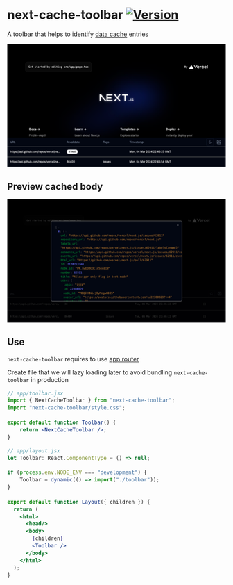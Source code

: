 # next-cache-toolbar [![Version](https://img.shields.io/npm/v/next-cache-toolbar.svg?colorB=green)](https://www.npmjs.com/package/next-cache-toolbar)

A toolbar that helps to identify [data cache](https://nextjs.org/docs/app/building-your-application/caching#data-cache) entries

![Example](./assets/example_image.png)

## Preview cached body

![Example](./assets/body_preview.png)

## Use

`next-cache-toolbar` requires to use [app router](https://nextjs.org/docs/app/building-your-application/caching#data-cache)

Create file that we will lazy loading later to avoid bundling `next-cache-toolbar` in production
```jsx
// app/toolbar.jsx
import { NextCacheToolbar } from "next-cache-toolbar";
import "next-cache-toolbar/style.css";

export default function Toolbar() {
	return <NextCacheToolbar />;
}
```


```jsx
// app/layout.jsx
let Toolbar: React.ComponentType = () => null;

if (process.env.NODE_ENV === "development") {
	Toolbar = dynamic(() => import("./toolbar"));
}

export default function Layout({ children }) {
  return (
    <html>
      <head/>
      <body>
        {children}
        <Toolbar />
      </body>
    </html>
  );
}
```
